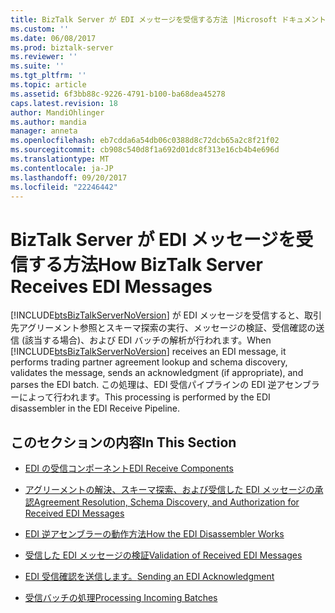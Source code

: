 ```yaml
---
title: BizTalk Server が EDI メッセージを受信する方法 |Microsoft ドキュメント
ms.custom: ''
ms.date: 06/08/2017
ms.prod: biztalk-server
ms.reviewer: ''
ms.suite: ''
ms.tgt_pltfrm: ''
ms.topic: article
ms.assetid: 6f3bb88c-9226-4791-b100-ba68dea45278
caps.latest.revision: 18
author: MandiOhlinger
ms.author: mandia
manager: anneta
ms.openlocfilehash: eb7cdda6a54db06c0388d8c72dcb65a2c8f21f02
ms.sourcegitcommit: cb908c540d8f1a692d01dc8f313e16cb4b4e696d
ms.translationtype: MT
ms.contentlocale: ja-JP
ms.lasthandoff: 09/20/2017
ms.locfileid: "22246442"
---
```

# <a name="how-biztalk-server-receives-edi-messages"></a><span data-ttu-id="4b474-102">BizTalk Server が EDI メッセージを受信する方法</span><span class="sxs-lookup"><span data-stu-id="4b474-102">How BizTalk Server Receives EDI Messages</span></span>
<span data-ttu-id="4b474-103">[!INCLUDE[btsBizTalkServerNoVersion](../includes/btsbiztalkservernoversion-md.md)] が EDI メッセージを受信すると、取引先アグリーメント参照とスキーマ探索の実行、メッセージの検証、受信確認の送信 (該当する場合)、および EDI バッチの解析が行われます。</span><span class="sxs-lookup"><span data-stu-id="4b474-103">When [!INCLUDE[btsBizTalkServerNoVersion](../includes/btsbiztalkservernoversion-md.md)] receives an EDI message, it performs trading partner agreement lookup and schema discovery, validates the message, sends an acknowledgment (if appropriate), and parses the EDI batch.</span></span> <span data-ttu-id="4b474-104">この処理は、EDI 受信パイプラインの EDI 逆アセンブラーによって行われます。</span><span class="sxs-lookup"><span data-stu-id="4b474-104">This processing is performed by the EDI disassembler in the EDI Receive Pipeline.</span></span>  
  
## <a name="in-this-section"></a><span data-ttu-id="4b474-105">このセクションの内容</span><span class="sxs-lookup"><span data-stu-id="4b474-105">In This Section</span></span>  
  
-   [<span data-ttu-id="4b474-106">EDI の受信コンポーネント</span><span class="sxs-lookup"><span data-stu-id="4b474-106">EDI Receive Components</span></span>](../core/edi-receive-components.md)  
  
-   [<span data-ttu-id="4b474-107">アグリーメントの解決、スキーマ探索、および受信した EDI メッセージの承認</span><span class="sxs-lookup"><span data-stu-id="4b474-107">Agreement Resolution, Schema Discovery, and Authorization for Received EDI Messages</span></span>](../core/agreement-resolution-schema-discovery-and-authorization-for-received-edi.md)  
  
-   [<span data-ttu-id="4b474-108">EDI 逆アセンブラーの動作方法</span><span class="sxs-lookup"><span data-stu-id="4b474-108">How the EDI Disassembler Works</span></span>](../core/how-the-edi-disassembler-works.md)  
  
-   [<span data-ttu-id="4b474-109">受信した EDI メッセージの検証</span><span class="sxs-lookup"><span data-stu-id="4b474-109">Validation of Received EDI Messages</span></span>](../core/validation-of-received-edi-messages.md)  
  
-   [<span data-ttu-id="4b474-110">EDI 受信確認を送信します。</span><span class="sxs-lookup"><span data-stu-id="4b474-110">Sending an EDI Acknowledgment</span></span>](../core/sending-an-edi-acknowledgment.md)  
  
-   [<span data-ttu-id="4b474-111">受信バッチの処理</span><span class="sxs-lookup"><span data-stu-id="4b474-111">Processing Incoming Batches</span></span>](../core/processing-incoming-batches.md)